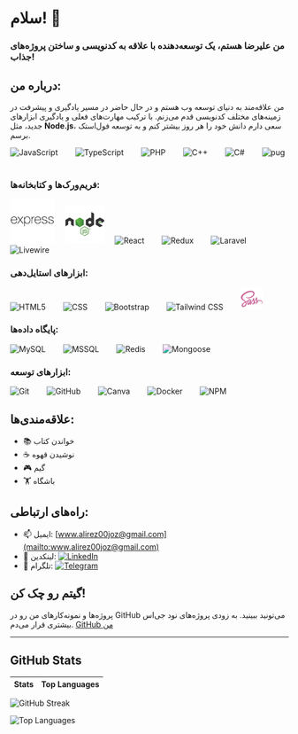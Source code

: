 # سلام! 👋  
### من **علیرضا** هستم، یک توسعه‌دهنده با علاقه به کدنویسی و ساختن پروژه‌های جذاب!

## درباره من:
من علاقه‌مند به دنیای توسعه وب هستم و در حال حاضر در مسیر یادگیری و پیشرفت در زمینه‌های مختلف کدنویسی قدم می‌زنم. با ترکیب مهارت‌های فعلی و یادگیری ابزارهای جدید، مثل **Node.js**، سعی دارم دانش خود را هر روز بیشتر کنم و به توسعه فول‌استک برسم.

<a href="https://www.javascript.com" target="_blank" rel="noreferrer" style="text-decoration: none;border: none;">
  <img src="https://cdn.jsdelivr.net/gh/devicons/devicon/icons/javascript/javascript-original.svg" alt="JavaScript" width="60" height="60"/>
</a>&nbsp;&nbsp;&nbsp;&nbsp;&nbsp;&nbsp;
<a href="https://www.typescriptlang.org" target="_blank" rel="noreferrer" style="text-decoration: none;">
  <img src="https://cdn.jsdelivr.net/gh/devicons/devicon/icons/typescript/typescript-original.svg" alt="TypeScript" width="60" height="60"/>
</a>&nbsp;&nbsp;&nbsp;&nbsp;&nbsp;&nbsp;
<a href="https://www.php.net" target="_blank" rel="noreferrer" style="text-decoration: none;">
  <img src="https://cdn.jsdelivr.net/gh/devicons/devicon/icons/php/php-original.svg" alt="PHP" width="60" height="60"/>
</a>&nbsp;&nbsp;&nbsp;&nbsp;&nbsp;&nbsp;
<a href="https://cplusplus.com" target="_blank" rel="noreferrer" style="text-decoration: none;">
  <img src="https://cdn.jsdelivr.net/gh/devicons/devicon/icons/cplusplus/cplusplus-original.svg" alt="C++" width="60" height="60"/>
</a>&nbsp;&nbsp;&nbsp;&nbsp;&nbsp;&nbsp;
<a href="https://learn.microsoft.com/en-us/dotnet/csharp/" target="_blank" rel="noreferrer" style="text-decoration: none;">
  <img src="https://cdn.jsdelivr.net/gh/devicons/devicon/icons/csharp/csharp-original.svg" alt="C#" width="60" height="60"/>
</a>&nbsp;&nbsp;&nbsp;&nbsp;&nbsp;&nbsp;
<a href="https://pugjs.org" target="_blank" rel="noreferrer" style="text-decoration: none;">
  <img src="https://cdn.worldvectorlogo.com/logos/pug.svg" alt="pug" width="60" height="60"/>
</a>&nbsp;&nbsp;&nbsp;&nbsp;&nbsp;&nbsp;

### فریم‌ورک‌ها و کتابخانه‌ها:
<a href="https://expressjs.com" target="_blank" rel="noreferrer" style="text-decoration: none;">
  <img src="https://raw.githubusercontent.com/devicons/devicon/master/icons/express/express-original-wordmark.svg" alt="express" width="80" height="80"/>
</a>&nbsp;&nbsp;&nbsp;
<a href="https://nodejs.org" target="_blank" rel="noreferrer" style="text-decoration: none;">
  <img src="https://raw.githubusercontent.com/devicons/devicon/master/icons/nodejs/nodejs-original-wordmark.svg" alt="nodejs" width="70" height="70"/>
</a>&nbsp;&nbsp;&nbsp;


<a href="https://reactjs.org" target="_blank" rel="noreferrer" style="text-decoration: none;">
  <img src="https://cdn.jsdelivr.net/gh/devicons/devicon/icons/react/react-original.svg" alt="React" width="50" height="50"/>
</a>&nbsp;&nbsp;&nbsp;&nbsp;&nbsp;&nbsp;

<a href="https://redux.js.org" target="_blank" rel="noreferrer" style="text-decoration: none;">
  <img src="https://cdn.jsdelivr.net/gh/devicons/devicon/icons/redux/redux-original.svg" alt="Redux" width="50" height="50"/>
</a>&nbsp;&nbsp;&nbsp;&nbsp;&nbsp;&nbsp;
<a href="https://laravel.com" target="_blank" rel="noreferrer" style="text-decoration: none;">
  <img src="https://cdn.jsdelivr.net/gh/devicons/devicon/icons/laravel/laravel-original.svg" alt="Laravel" width="50" height="50"/>
</a>&nbsp;&nbsp;&nbsp;&nbsp;&nbsp;&nbsp;

<a href="https://laravel-livewire.com" target="_blank" rel="noreferrer" style="text-decoration: none;">
  <img src="https://img.shields.io/badge/-Livewire-FF69B4?style=flat&logo=livewire&logoColor=white" alt="Livewire" />
</a>&nbsp;&nbsp;&nbsp;&nbsp;&nbsp;&nbsp;

### ابزارهای استایل‌دهی:
<a href="https://developer.mozilla.org/en-US/docs/Web/HTML" target="_blank" rel="noreferrer" style="text-decoration: none;">
  <img src="https://cdn.jsdelivr.net/gh/devicons/devicon/icons/html5/html5-original.svg" alt="HTML5" width="60" height="60"/>
</a>&nbsp;&nbsp;&nbsp;&nbsp;&nbsp;&nbsp;
<a href="https://www.w3.org/Style/CSS/" target="_blank" rel="noreferrer" style="text-decoration: none;">
  <img src="https://cdn.jsdelivr.net/gh/devicons/devicon/icons/css3/css3-original.svg" alt="CSS" width="60" height="60"/>
</a>&nbsp;&nbsp;&nbsp;&nbsp;&nbsp;&nbsp;
<a href="https://getbootstrap.com" target="_blank" rel="noreferrer" style="text-decoration: none;">
  <img src="https://cdn.jsdelivr.net/gh/devicons/devicon/icons/bootstrap/bootstrap-original.svg" alt="Bootstrap" width="60" height="60"/>
</a>&nbsp;&nbsp;&nbsp;&nbsp;&nbsp;&nbsp;
<a href="https://tailwindcss.com" target="_blank" rel="noreferrer" style="text-decoration: none;">
  <img src="https://cdn.jsdelivr.net/gh/devicons/devicon/icons/tailwindcss/tailwindcss-original.svg" alt="Tailwind CSS" width="60" height="60"/>
</a>&nbsp;&nbsp;&nbsp;&nbsp;&nbsp;&nbsp;

<a href="https://sass-lang.com" target="_blank" rel="noreferrer" style="text-decoration: none;">
  <img src="https://raw.githubusercontent.com/devicons/devicon/master/icons/sass/sass-original.svg" alt="sass" width="40" height="40"/>
</a>&nbsp;&nbsp;&nbsp;&nbsp;&nbsp;&nbsp;

### پایگاه داده‌ها:
<a href="https://www.mysql.com" target="_blank" rel="noreferrer" style="text-decoration: none;">
  <img src="https://cdn.jsdelivr.net/gh/devicons/devicon/icons/mysql/mysql-original.svg" alt="MySQL" width="60" height="60"/>
</a>&nbsp;&nbsp;&nbsp;&nbsp;&nbsp;&nbsp;
<a href="https://learn.microsoft.com/en-us/sql/sql-server/" target="_blank" rel="noreferrer" style="text-decoration: none;">
  <img src="https://cdn.jsdelivr.net/gh/devicons/devicon/icons/microsoftsqlserver/microsoftsqlserver-plain.svg" alt="MSSQL" width="60" height="60"/>
</a>&nbsp;&nbsp;&nbsp;&nbsp;&nbsp;&nbsp;
<a href="https://redis.io" target="_blank" rel="noreferrer" style="text-decoration: none;">
  <img src="https://cdn.jsdelivr.net/gh/devicons/devicon/icons/redis/redis-original.svg" alt="Redis" width="60" height="60"/>
</a>&nbsp;&nbsp;&nbsp;&nbsp;&nbsp;&nbsp;
<a href="https://mongoosejs.com" target="_blank" rel="noreferrer" style="text-decoration: none;">
  <img src="https://cdn.jsdelivr.net/gh/devicons/devicon/icons/mongodb/mongodb-original.svg" alt="Mongoose" width="60" height="60" style="filter: hue-rotate(60deg);"/>
</a>&nbsp;&nbsp;&nbsp;&nbsp;&nbsp;&nbsp;

### ابزارهای توسعه:
<a href="https://git-scm.com" target="_blank" rel="noreferrer" style="text-decoration: none;">
  <img src="https://cdn.jsdelivr.net/gh/devicons/devicon/icons/git/git-original.svg" alt="Git" width="60" height="60"/>
</a>&nbsp;&nbsp;&nbsp;&nbsp;&nbsp;&nbsp;
<a href="https://github.com" target="_blank" rel="noreferrer" style="text-decoration: none;">
  <img src="https://cdn.jsdelivr.net/gh/devicons/devicon/icons/github/github-original.svg" alt="GitHub" width="60" height="60"/>
</a>&nbsp;&nbsp;&nbsp;&nbsp;&nbsp;&nbsp;
<a href="https://www.canva.com" target="_blank" rel="noreferrer" style="text-decoration: none;">
  <img src="https://cdn.jsdelivr.net/gh/devicons/devicon/icons/canva/canva-original.svg" alt="Canva" width="60" height="60"/>
</a>&nbsp;&nbsp;&nbsp;&nbsp;&nbsp;&nbsp;
<a href="https://www.docker.com" target="_blank" rel="noreferrer" style="text-decoration: none;">
  <img src="https://cdn.jsdelivr.net/gh/devicons/devicon/icons/docker/docker-original.svg" alt="Docker" width="60" height="60"/>
</a>&nbsp;&nbsp;&nbsp;&nbsp;&nbsp;&nbsp;
<a href="https://www.npmjs.com" target="_blank" rel="noreferrer" style="text-decoration: none;">
  <img src="https://cdn.jsdelivr.net/gh/devicons/devicon/icons/npm/npm-original-wordmark.svg" alt="NPM" width="60" height="60"/>
</a>&nbsp;&nbsp;&nbsp;&nbsp;&nbsp;&nbsp;




## علاقه‌مندی‌ها:
- 📚 خواندن کتاب
- ☕ نوشیدن قهوه
- 🎮 گیم
- 🏋️ باشگاه

## راه‌های ارتباطی:
- 📫 ایمیل: [www.alirez00joz@gmail.com](mailto:www.alirez00joz@gmail.com)
- 💼 لینکدین: [![LinkedIn](https://img.shields.io/badge/-LinkedIn-0077B5?style=flat&logo=linkedin&logoColor=white)](https://www.linkedin.com/in/Alirezajoz)
- 💬 تلگرام: [![Telegram](https://img.shields.io/badge/-Telegram-2CA5E0?style=flat&logo=telegram&logoColor=white)](https://t.me/Alirezajoz)

## گیتم رو چک کن!
پروژه‌ها و نمونه‌کارهای من رو در GitHub می‌تونید ببینید. به زودی پروژه‌های نود جی‌اس بیشتری قرار می‌دم. [GitHub من](https://github.com/Alirezajoz)

---

## GitHub Stats

| Stats | Top Languages |
|-------|---------------|

![GitHub Streak](https://streak-stats.demolab.com?user=Alijoz&theme=dark&date_format=M%20j&ring=FF9D00&fire=FF9D00&currStreakLabel=FF9D00)

![Top Languages](https://github-readme-stats.vercel.app/api/top-langs/?username=Alijoz&layout=compact&theme=dark)

